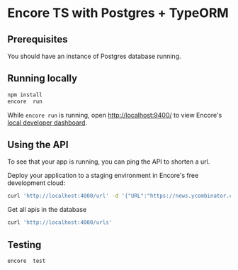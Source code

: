 # Encore TS with Postgres + TypeORM

## Prerequisites

You should have an instance of Postgres database running.

## Running locally

```bash
npm install
encore  run
```

While `encore run` is running, open <http://localhost:9400/> to view Encore's [local developer dashboard](https://encore.dev/docs/observability/dev-dash).

## Using the API

To see that your app is running, you can ping the API to shorten a url.

Deploy your application to a staging environment in Encore's free development cloud:

```bash
curl 'http://localhost:4000/url' -d '{"URL":"https://news.ycombinator.com"}'
```

Get all apis in the database

```bash
curl 'http://localhost:4000/urls'
```

## Testing

```bash
encore  test
```
